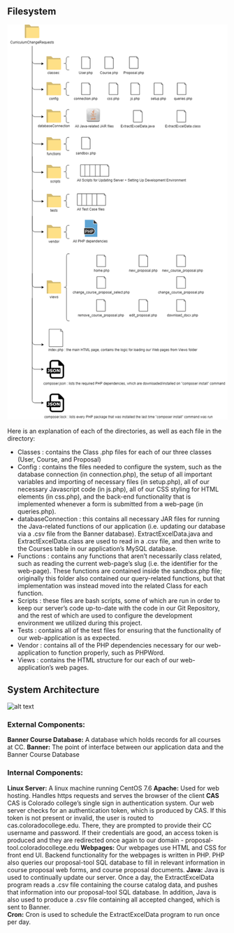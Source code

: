 ## Filesystem
![alt text](https://github.com/CP499ColoradoCollege/CurriculumChangeRequests/blob/master/image1.png)

Here is an explanation of each of the directories, as well as each file in the directory:

+ Classes : contains the Class .php files for each of our three classes (User, Course, and Proposal)
+ Config : contains the files needed to configure the system, such as the database connection (in connection.php), the setup of all important variables and importing of necessary files (in setup.php), all of our necessary Javascript code (in js.php), all of our CSS styling for HTML elements (in css.php), and the back-end functionality that is implemented whenever a form is submitted from a web-page (in queries.php).
+ databaseConnection : this contains all necessary JAR files for running the Java-related functions of our application (i.e. updating our database via a .csv file from the Banner database). ExtractExcelData.java and ExtractExcelData.class are used to read in a .csv file, and then write to the Courses table in our application’s MySQL database.
+ Functions : contains any functions that aren’t necessarily class related, such as reading the current web-page’s slug (i.e. the identifier for the web-page). These functions are contained inside the sandbox.php file; originally this folder also contained our query-related functions, but that implementation was instead moved into the related Class for each function.
+ Scripts : these files are bash scripts, some of which are run in order to keep our server’s code up-to-date with the code in our Git Repository, and the rest of which are used to configure the development environment we utilized during this project.
+ Tests : contains all of the test files for ensuring that the functionality of our web-application is as expected.
+ Vendor : contains all of the PHP dependencies necessary for our web-application to function properly, such as PHPWord.
+ Views : contains the HTML structure for our each of our web-application’s web pages.
## System Architecture
![alt text](https://github.com/CP499ColoradoCollege/CurriculumChangeRequests/Architecture.png)
### External Components:
**Banner Course Database:**
  A database which holds records for all courses at CC.
**Banner:**
  The point of interface between our application data and the Banner Course Database
### Internal Components:
**Linux Server:**
  A linux machine running CentOS 7.6
**Apache:**
  Used for web hosting. Handles https requests and serves the browser of the client
**CAS**
  CAS is Colorado college’s single sign in authentication system. Our web server checks for an authentication token, which is produced by CAS. If this token is not present or invalid, the user is routed to cas.coloradocollege.edu. There, they are prompted to provide their CC username and password. If their credentials are good, an access token is produced and they are redirected once again to our domain - proposal-tool.coloradocollege.edu
**Webpages:**
  Our webpages use HTML and CSS for front end UI. Backend functionality for the webpages is written in PHP. PHP also queries our proposal-tool SQL database to fill in relevant information in course proposal web forms, and course proposal documents.
**Java:**
  Java is used to continually update our server. Once a day, the ExtractExcelData program reads a .csv file containing the course catalog data, and pushes that information into our proposal-tool SQL database. In addition, Java is also used to produce a .csv file containing all accepted changed, which is sent to Banner.  
**Cron:**
Cron is used to schedule the ExtractExcelData program to run once per day.


